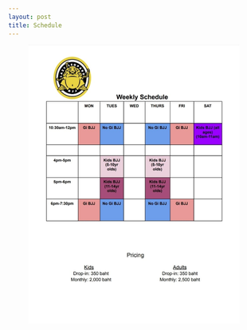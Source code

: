 ```yaml
---
layout: post
title: Schedule
---
```

<!-- <a href="https://lazyleopardbjj.com/">Home</a> -->

<!-- Weekly training schedule, <a href="/">To reserve a private class, see this calendar link</a> -->
<figure>
  <img src="./assets/images/schedule.jpg" alt="weekly schedule" />
  <figcaption>
    <!-- Weekly training schedule, <a href="/">To reserve a private class, see this calendar link</a> -->
  </figcaption>
</figure>